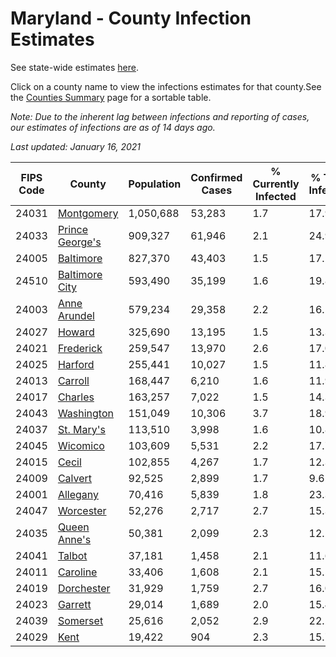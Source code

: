 # Maryland - County Infection Estimates

See state-wide estimates [here](/infections/us-md).

Click on a county name to view the infections estimates for that county.See the [Counties Summary](/infections/summary-counties) page for a sortable table.

*Note: Due to the inherent lag between infections and reporting of cases, our estimates of infections are as of 14 days ago.*

*Last updated: January 16, 2021*

|   FIPS Code |                             County |   Population |   Confirmed Cases |   % Currently Infected |   % Total Infected |
|-------------|------------------------------------|--------------|-------------------|------------------------|--------------------|
|       24031 |           [Montgomery](montgomery) |    1,050,688 |            53,283 |                    1.7 |               17.9 |
|       24033 | [Prince George's](prince-george's) |      909,327 |            61,946 |                    2.1 |               24.9 |
|       24005 |             [Baltimore](baltimore) |      827,370 |            43,403 |                    1.5 |               17.2 |
|       24510 |   [Baltimore City](baltimore-city) |      593,490 |            35,199 |                    1.6 |               19.8 |
|       24003 |       [Anne Arundel](anne-arundel) |      579,234 |            29,358 |                    2.2 |               16.1 |
|       24027 |                   [Howard](howard) |      325,690 |            13,195 |                    1.5 |               13.3 |
|       24021 |             [Frederick](frederick) |      259,547 |            13,970 |                    2.6 |               17.0 |
|       24025 |                 [Harford](harford) |      255,441 |            10,027 |                    1.5 |               11.8 |
|       24013 |                 [Carroll](carroll) |      168,447 |             6,210 |                    1.6 |               11.9 |
|       24017 |                 [Charles](charles) |      163,257 |             7,022 |                    1.5 |               14.3 |
|       24043 |           [Washington](washington) |      151,049 |            10,306 |                    3.7 |               18.9 |
|       24037 |           [St. Mary's](st.-mary's) |      113,510 |             3,998 |                    1.6 |               10.8 |
|       24045 |               [Wicomico](wicomico) |      103,609 |             5,531 |                    2.2 |               17.7 |
|       24015 |                     [Cecil](cecil) |      102,855 |             4,267 |                    1.7 |               12.3 |
|       24009 |                 [Calvert](calvert) |       92,525 |             2,899 |                    1.7 |                9.6 |
|       24001 |               [Allegany](allegany) |       70,416 |             5,839 |                    1.8 |               23.3 |
|       24047 |             [Worcester](worcester) |       52,276 |             2,717 |                    2.7 |               15.3 |
|       24035 |       [Queen Anne's](queen-anne's) |       50,381 |             2,099 |                    2.3 |               12.2 |
|       24041 |                   [Talbot](talbot) |       37,181 |             1,458 |                    2.1 |               11.6 |
|       24011 |               [Caroline](caroline) |       33,406 |             1,608 |                    2.1 |               15.5 |
|       24019 |           [Dorchester](dorchester) |       31,929 |             1,759 |                    2.7 |               16.0 |
|       24023 |                 [Garrett](garrett) |       29,014 |             1,689 |                    2.0 |               15.4 |
|       24039 |               [Somerset](somerset) |       25,616 |             2,052 |                    2.9 |               22.2 |
|       24029 |                       [Kent](kent) |       19,422 |               904 |                    2.3 |               15.7 |